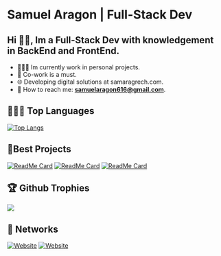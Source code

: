 # Samuel Aragon | Full-Stack Dev

## Hi 👋🏽, Im a Full-Stack Dev with knowledgement in BackEnd and FrontEnd.

- 👨🏽‍💻 Im currently work in personal projects.
- 👥 Co-work is a must.
- 🌐 Developing digital solutions at samaragrech.com.
- 📩 How to reach me: **samuelaragon616@gmail.com**.

## 🤹🏽‍♂️ Top Languages

[![Top Langs](https://github-readme-stats.vercel.app/api/top-langs/?username=Samuelarag1&layout=donut)](https://github.com/anuraghazra/github-readme-stats)

## 🌟Best Projects

[![ReadMe Card](https://github-readme-stats.vercel.app/api/pin/?username=samuelarag1&repo=my-wines-app-client)](https://github.com/Samuelarag1/my-wines-app-client)
[![ReadMe Card](https://github-readme-stats.vercel.app/api/pin/?username=samuelarag1&repo=wine-sv)](https://github.com/Samuelarag1/wine-sv)
[![ReadMe Card](https://github-readme-stats.vercel.app/api/pin/?username=samuelarag1&repo=n-Ecommerce)](https://github.com/Samuelarag1/n-Ecommerce)

## 🏆 Github Trophies

<img src="https://github-profile-trophy.vercel.app/?username=samuelarag1&theme=juicyfresh&no-bg=true" />

## 📌 Networks

[![Website](https://img.shields.io/badge/Linkedin-0e76a8?style=for-the-badge&logo=web&logoColor=white)](https://www.linkedin.com/in/samuelarag1/)
[![Website](https://img.shields.io/badge/Portfolio-000000?style=for-the-badge&logo=web&logoColor=white)]([https://samuelaragon.vercel.app](https://samuel-aragon.vercel.app/)/)
